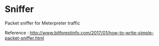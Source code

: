 # Sniffer
Packet sniffer for Meterpreter traffic

Reference :
http://www.bitforestinfo.com/2017/01/how-to-write-simple-packet-sniffer.html
